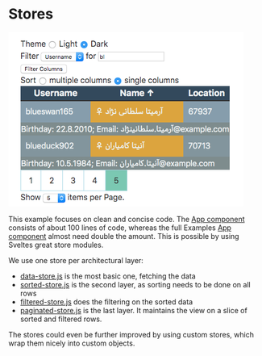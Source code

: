 # Stores

![](../../images/Stores.png)

This example focuses on clean and concise code. The [App component](./App.svelte) consists of about 100 lines of code, whereas the full Examples [App component](../full/App.svelte) almost need double the amount. This is possible by using Sveltes great store modules.

We use one store per architectural layer:

  - [data-store.js](stores/data-store.js) is the most basic one, fetching the data
  - [sorted-store.js](stores/sorted-store.js) is the second layer, as sorting needs to be done on all rows
  - [filtered-store.js](stores/filtered-store.js) does the filtering on the sorted data
  - [paginated-store.js](stores/paginated-store.js) is the last layer. It maintains the view on a slice of sorted and filtered rows.
  
The stores could even be further improved by using custom stores, which wrap them nicely into custom objects.
